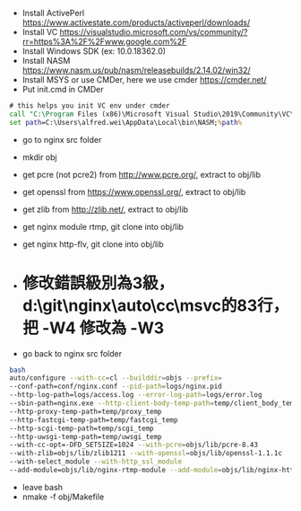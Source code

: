 
- Install ActivePerl https://www.activestate.com/products/activeperl/downloads/
- Install VC https://visualstudio.microsoft.com/vs/community/?rr=https%3A%2F%2Fwww.google.com%2F
- Install Windows SDK (ex: 10.0.18362.0)
- Install NASM https://www.nasm.us/pub/nasm/releasebuilds/2.14.02/win32/
- Install MSYS or use CMDer, here we use cmder  https://cmder.net/
- Put init.cmd in CMDer
```cmd
# this helps you init VC env under cmder
call "C:\Program Files (x86)\Microsoft Visual Studio\2019\Community\VC\Auxiliary\Build\vcvarsall.bat" x86_amd64 10.0.18362.0
set path=C:\Users\alfred.wei\AppData\Local\bin\NASM;%path%

```

- go to nginx src folder
- mkdir obj
- get pcre (not pcre2) from http://www.pcre.org/, extract to obj/lib
- get openssl from https://www.openssl.org/, extract to obj/lib
- get zlib from http://zlib.net/, extract to obj/lib
- get nginx module rtmp, git clone into obj/lib
- get nginx http-flv, git clone into obj/lib
- # 修改錯誤級別為3級，d:\git\nginx\auto\cc\msvc的83行，把 -W4 修改為 -W3

- go back to nginx src folder
```sh
bash 
auto/configure --with-cc=cl --builddir=objs --prefix=
--conf-path=conf/nginx.conf --pid-path=logs/nginx.pid 
--http-log-path=logs/access.log --error-log-path=logs/error.log 
--sbin-path=nginx.exe --http-client-body-temp-path=temp/client_body_temp 
--http-proxy-temp-path=temp/proxy_temp 
--http-fastcgi-temp-path=temp/fastcgi_temp 
--http-scgi-temp-path=temp/scgi_temp 
--http-uwsgi-temp-path=temp/uwsgi_temp 
--with-cc-opt=-DFD_SETSIZE=1024 --with-pcre=objs/lib/pcre-8.43
--with-zlib=objs/lib/zlib1211 --with-openssl=objs/lib/openssl-1.1.1c
--with-select_module --with-http_ssl_module
--add-module=objs/lib/nginx-rtmp-module --add-module=objs/lib/nginx-http-flv-module
```
- leave bash
- nmake -f obj/Makefile


